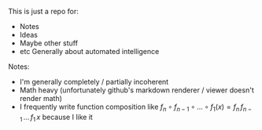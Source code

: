 This is just a repo for:
* Notes
* Ideas
* Maybe other stuff
* etc
Generally about automated intelligence

Notes:
* I'm generally completely / partially incoherent
* Math heavy (unfortunately github's markdown renderer / viewer doesn't render math)
* I frequently write function composition like $f_n \circ f_{n-1} \circ \dots \circ f_1 (x) = f_n\, f_{n-1}\, \dots\, f_1\, x$ because I like it
